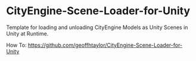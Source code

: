 # CityEngine-Scene-Loader-for-Unity
Template for loading and unloading CityEngine Models as Unity Scenes in Unity at Runtime.

How To: https://github.com/geoffhtaylor/CityEngine-Scene-Loader-for-Unity
